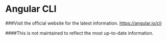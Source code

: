 # Angular CLI

###Visit the official website for the latest information. 
https://angular.io/cli

####This is not maintained to reflect the most up-to-date information.



